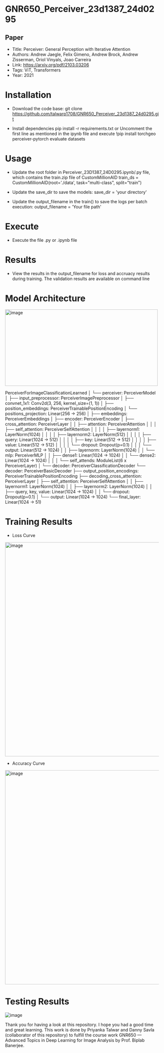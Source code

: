 # GNR650_Perceiver_23d1387_24d0295
## Paper

- Title: Perceiver: General Perception with Iterative Attention
- Authors: Andrew Jaegle, Felix Gimeno, Andrew Brock, Andrew Zisserman, Oriol Vinyals, Joao Carreira
- Link: https://arxiv.org/pdf/2103.03206
- Tags: ViT, Transformers
- Year: 2021

# Installation 
- Download the code base: git clone https://github.com/talwarp1708/GNR650_Perceiver_23d1387_24d0295.git

- Install dependencies
pip install -r requirements.txt
or Uncomment the first line as mentioned in the ipynb file and execute 
!pip install torchgeo perceiver-pytorch evaluate datasets 

# Usage
- Update the root folder in Perceiver_23D1387_24D0295.ipynb/.py file, which contains the train.zip file of CustomMillionAID train_ds = CustomMillionAID(root='./data', task="multi-class", split="train")

- Update the save_dir to save the models: save_dir  = 'your directory'

- Update the output_filename in the train() to save the logs per batch execution: output_filename = 'Your file path'

# Execute 
- Execute the file .py or .ipynb file

# Results
- View the results in the output_filename for loss and accruacy results during training. The validation results are available on command line

# Model Architecture
<img width="500" height="250" alt="image" src="https://github.com/user-attachments/assets/91e9fdd2-ed7c-4fae-943a-d8e861b9eb92">

PerceiverForImageClassificationLearned
│
└── perceiver: PerceiverModel
    │
    ├── input_preprocessor: PerceiverImagePreprocessor
    │   ├── convnet_1x1: Conv2d(3, 256, kernel_size=(1, 1))
    │   ├── position_embeddings: PerceiverTrainablePositionEncoding
    │   └── positions_projection: Linear(256 → 256)
    │
    ├── embeddings: PerceiverEmbeddings
    │
    ├── encoder: PerceiverEncoder
    │   ├── cross_attention: PerceiverLayer
    │   │   ├── attention: PerceiverAttention
    │   │   │   ├── self_attention: PerceiverSelfAttention
    │   │   │   │   ├── layernorm1: LayerNorm(1024)
    │   │   │   │   ├── layernorm2: LayerNorm(512)
    │   │   │   │   ├── query: Linear(1024 → 512)
    │   │   │   │   ├── key: Linear(512 → 512)
    │   │   │   │   ├── value: Linear(512 → 512)
    │   │   │   │   └── dropout: Dropout(p=0.1)
    │   │   │   └── output: Linear(512 → 1024)
    │   │   ├── layernorm: LayerNorm(1024)
    │   │   └── mlp: PerceiverMLP
    │   │       ├── dense1: Linear(1024 → 1024)
    │   │       └── dense2: Linear(1024 → 1024)
    │   │
    │   └── self_attends: ModuleList(6 x PerceiverLayer)
    │
    └── decoder: PerceiverClassificationDecoder
        └── decoder: PerceiverBasicDecoder
            ├── output_position_encodings: PerceiverTrainablePositionEncoding
            ├── decoding_cross_attention: PerceiverLayer
            │   ├── self_attention: PerceiverSelfAttention
            │   │   ├── layernorm1: LayerNorm(1024)
            │   │   ├── layernorm2: LayerNorm(1024)
            │   │   ├── query, key, value: Linear(1024 → 1024)
            │   │   └── dropout: Dropout(p=0.1)
            │   └── output: Linear(1024 → 1024)
            └── final_layer: Linear(1024 → 51)

# Training Results 
- Loss Curve
<img width="700" alt="image" src="https://github.com/user-attachments/assets/86a9f4e1-3006-408d-9295-c4de5587c076">

- Accuracy Curve
<img width="700" alt="image" src="https://github.com/user-attachments/assets/73fa4d93-195c-42a3-880b-d9acc9e4184b">

# Testing Results
![image](https://github.com/user-attachments/assets/3024fb93-0886-4817-a338-8b55375009dd)










Thank you for having a look at this repository. I hope you had a good time and great learning. This work is done by Priyanka Talwar and Danny Savla (collaborator of this repository) to fulfill the course work GNR650 — Advanced Topics in Deep Learning for Image Analysis by Prof. Biplab Banerjee.
